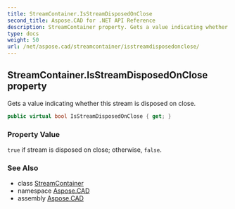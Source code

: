 ```yaml
---
title: StreamContainer.IsStreamDisposedOnClose
second_title: Aspose.CAD for .NET API Reference
description: StreamContainer property. Gets a value indicating whether this stream is disposed on close
type: docs
weight: 50
url: /net/aspose.cad/streamcontainer/isstreamdisposedonclose/
---
```

## StreamContainer.IsStreamDisposedOnClose property

Gets a value indicating whether this stream is disposed on close.

```csharp
public virtual bool IsStreamDisposedOnClose { get; }
```

### Property Value

`true` if stream is disposed on close; otherwise, `false`.

### See Also

* class [StreamContainer](../)
* namespace [Aspose.CAD](../../../aspose.cad/)
* assembly [Aspose.CAD](../../../)


